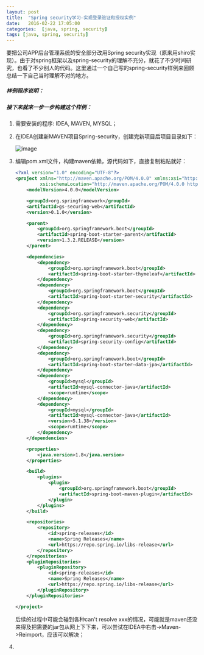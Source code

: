 ```yaml
---
layout: post
title:  "Spring security学习—实现登录验证和授权实例"
date:   2016-02-22 17:05:00
categories:  [java, spring, security]
tags: [java, spring, security]
---
```


要把公司APP后台管理系统的安全部分改用Spring security实现（原来用shiro实现）。由于对spring框架以及spring-security的理解不充分，就花了不少时间研究，也看了不少别人的代码。这里通过一个自己写的spring-security样例来回顾总结一下自己当时理解不对的地方。

##### 样例程序说明：



##### 接下来就来一步一步构建这个样例：

1. 需要安装的程序: IDEA, MAVEN, MYSQL；
2. 在IDEA创建新MAVEN项目Spring-security，创建完新项目后项目目录如下： </br> 

   ![image](https://github.com/Irving-cl/Irving-cl.github.io/raw/master/images/20160222_1.png)

3. 编辑pom.xml文件，构建maven依赖，源代码如下，直接复制粘贴就好：

   ```XML
   <?xml version="1.0" encoding="UTF-8"?>
   <project xmlns="http://maven.apache.org/POM/4.0.0" xmlns:xsi="http://www.w3.org/2001/XMLSchema-instance"
            xsi:schemaLocation="http://maven.apache.org/POM/4.0.0 http://maven.apache.org/xsd/maven-4.0.0.xsd">
       <modelVersion>4.0.0</modelVersion>

       <groupId>org.springframework</groupId>
       <artifactId>gs-securing-web</artifactId>
       <version>0.1.0</version>

       <parent>
           <groupId>org.springframework.boot</groupId>
           <artifactId>spring-boot-starter-parent</artifactId>
           <version>1.3.2.RELEASE</version>
       </parent>

       <dependencies>
           <dependency>
               <groupId>org.springframework.boot</groupId>
               <artifactId>spring-boot-starter-thymeleaf</artifactId>
           </dependency>
           <dependency>
               <groupId>org.springframework.boot</groupId>
               <artifactId>spring-boot-starter-security</artifactId>
           </dependency>
           <dependency>
               <groupId>org.springframework.security</groupId>
               <artifactId>spring-security-web</artifactId>
           </dependency>
           <dependency>
               <groupId>org.springframework.security</groupId>
               <artifactId>spring-security-config</artifactId>
           </dependency>
           <dependency>
               <groupId>org.springframework.boot</groupId>
               <artifactId>spring-boot-starter-data-jpa</artifactId>
           </dependency>
           <dependency>
               <groupId>mysql</groupId>
               <artifactId>mysql-connector-java</artifactId>
               <scope>runtime</scope>
           </dependency>
           <dependency>
               <groupId>mysql</groupId>
               <artifactId>mysql-connector-java</artifactId>
               <version>5.1.38</version>
               <scope>runtime</scope>
           </dependency>
       </dependencies>

       <properties>
           <java.version>1.8</java.version>
       </properties>

       <build>
           <plugins>
               <plugin>
                   <groupId>org.springframework.boot</groupId>
                   <artifactId>spring-boot-maven-plugin</artifactId>
               </plugin>
           </plugins>
       </build>

       <repositories>
           <repository>
               <id>spring-releases</id>
               <name>Spring Releases</name>
               <url>https://repo.spring.io/libs-release</url>
           </repository>
       </repositories>
       <pluginRepositories>
           <pluginRepository>
               <id>spring-releases</id>
               <name>Spring Releases</name>
               <url>https://repo.spring.io/libs-release</url>
           </pluginRepository>
       </pluginRepositories>

   </project>
   ```

   后续的过程中可能会碰到各种can't resolve xxx的情况，可能就是maven还没来得及把需要的jar包从网上下下来，可以尝试在IDEA中右击->Maven->Reimport，应该可以解决；

4. ​

   ​
